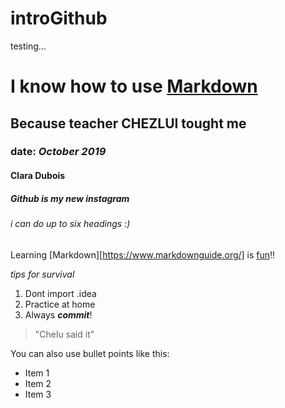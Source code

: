 # introGithub
testing...



# I know how to use [Markdown](https://www.markdownguide.org/)
## Because teacher CHEZLUI tought me 
### date: _October 2019_
#### Clara Dubois
##### Github is my new instagram
###### i can do up to six headings :)

Learning [Markdown][https://www.markdownguide.org/] is [fun](https://cdnimgen.royanews.tv/imageserv/Size728Q40/news/20180326/13861.JPG)!! 

_tips for survival_
1. Dont import .idea
2. Practice at home
3. Always **_commit_**!
> "Chelu said it"

You can also use bullet points like this:
* Item 1
 * Item 2
  * Item 3
   
